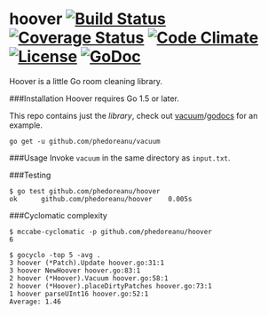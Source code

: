 # hoover [![Build Status](https://travis-ci.org/phedoreanu/hoover.svg?branch=master)](https://travis-ci.org/phedoreanu/hoover) [![Coverage Status](https://coveralls.io/repos/github/phedoreanu/hoover/badge.svg)](https://coveralls.io/github/phedoreanu/hoover) [![Code Climate](https://codeclimate.com/github/phedoreanu/hoover/badges/gpa.svg)](https://codeclimate.com/github/phedoreanu/hoover) [![License](http://img.shields.io/:license-mit-blue.svg)](http://doge.mit-license.org) [![GoDoc](https://godoc.org/github.com/phedoreanu/hoover?status.svg)](https://godoc.org/github.com/phedoreanu/hoover)
Hoover is a little Go room cleaning library.

###Installation
Hoover requires Go 1.5 or later.

This repo contains just the _library_, check out [vacuum](https://github.com/phedoreanu/vacuum)/[godocs](https://godoc.org/github.com/phedoreanu/hoover#ex-package) for an example.

```
go get -u github.com/phedoreanu/vacuum
```

###Usage
Invoke `vacuum` in the same directory as `input.txt`.

###Testing
```
$ go test github.com/phedoreanu/hoover
ok      github.com/phedoreanu/hoover    0.005s
```

###Cyclomatic complexity
```
$ mccabe-cyclomatic -p github.com/phedoreanu/hoover
6
```

```
$ gocyclo -top 5 -avg .
3 hoover (*Patch).Update hoover.go:31:1
3 hoover NewHoover hoover.go:83:1
2 hoover (*Hoover).Vacuum hoover.go:58:1
2 hoover (*Hoover).placeDirtyPatches hoover.go:73:1
1 hoover parseUInt16 hoover.go:52:1
Average: 1.46
```
